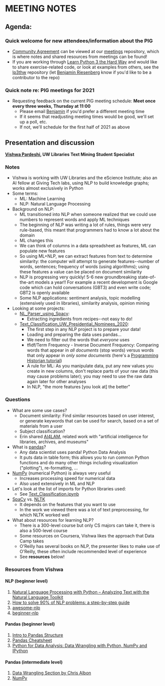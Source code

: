 # MEETING NOTES

## Agenda:

### Quick welcome for new attendees/information about the PIG

* [Community Agreement](https://github.com/uw-libraries-python-interest-group/meetings/blob/main/README.md#community-agreement) can be viewed at our [meetings](https://github.com/uw-libraries-python-interest-group/meetings) repository, which is where notes and shared resources from meetings can be found!
* If you are working through [Learn Python 3 the Hard Way](https://alliance-primo.hosted.exlibrisgroup.com/permalink/f/l9c4fq/CP71290856150001451) and would like to share exercise-related code, or look at examples from others, see the [lp3thw](https://github.com/uw-libraries-python-interest-group/lp3thw) repository \(let [Benjamin Riesenberg](mailto:ries07@uw.edu) know if you'd like to be a contributor to the repo\)

### Quick note re: PIG meetings for 2021

* Requesting feedback on the current PIG meeting schedule: **Meet once every three weeks, Thursday at 11:00**
  * Please email [Benjamin](mailto:ries07@uw.edu) if you'd prefer a different meeting time
  * If it seems that readjusting meeting times would be good, we'll set up a poll, etc.
  * If not, we'll schedule for the first half of 2021 as above

## Presentation and discussion

[**Vishwa Pardeshi**](https://github.com/vishwapardeshi)**, UW Libraries Text Mining Student Specialist**

### Notes

* Vishwa is working with UW Libraries and the eScience Institute; also an AI fellow at Giving Tech labs, using NLP to build knowledge graphs; works almost exclusively in Python
* Some terms:
  * ML: Machine Learning
  * NLP: Natural Language Processing
* Background on NLP:
  * ML transitioned into NLP when someone realized that we could use numbers to represent words and apply ML techniques
  * The beginning of NLP was writing a lot of rules, things were very rule-based, this meant that programmers had to know a lot about the domain
  * ML changes this
  * We can think of columns in a data spreadsheet as features, ML can populate new features
  * So using ML+NLP, we can extract features from text to determine similarity: the computer will attempt to generate features--number of words, sentences; frequency of words \(using algorithms\); using these features a value can be placed on document similarity
  * NLP is progressing very quickly! 5-6 new groundbreaking state-of-the-art models a year!! For example a recent development is Google code which can hold conversations \(GBT3\) and even write code; GBT2 is openly available 
  * Some NLP applications: sentiment analysis, topic modelling \(extensively used in libraries\), similarity analysis, opinion mining
* Looking at some projects:
  * [NL\_Parser\_using\_Spacy](https://github.com/vishwapardeshi/NL_Parser_using_Spacy): 
    * Extracting ingredients from recipes--not easy to do!
  * [Text\_Classification\_UW\_Presidential\_Nominees\_2020](https://github.com/vishwapardeshi/Text_Classification_US_Presidential_Nominees_2020):
    * The first step in any NLP project is to prepare your data!
    * Loading and preparing the data uses pandas...
    * We need to filter out the words that _everyone_ uses
    * tfidf/Term Frequency - Inverse Document Frequency: Comparing words that appear in _all documents_ \(stop words\) versus words that only appear in _only some documents_ \(here's a [Programming Historian tutorial](https://programminghistorian.org/en/lessons/analyzing-documents-with-tfidf)\)
    * A rule for ML: As you manipulate data, put any new values you create in new columns, don't replace parts of your raw data \(this may cause problems later\); you may need to use the raw data again later for other analyses
    * In NLP, "the more features \[you look at\] the better"

### Questions

* What are some use cases?
  * Document similarity: Find similar resources based on user interest, or generate keywords that can be used for search, based on a set of materials from a user
  * Subject classification?
  * Erin shared [AI4LAM](https://sites.google.com/view/ai4lam), related work with "artificial intelligence for libraries, archives, and museums"
* What is [pandas](https://pandas.pydata.org/)?
  * Any data scientist uses panda! Python Data Analysis
  * It puts data in table form; this allows you to run common Python functions and do many other things including visualization \("plotting"\), re-formatting, ...
* [NumPy](https://numpy.org/) \(numerical Python\) is always very useful
  * Increases processing speed for numerical data
  * Also used extensively in ML and NLP
* Let's look at the list of imports for Python libraries used:
  * See [Text\_Classification.ipynb](https://github.com/vishwapardeshi/Text_Classification_US_Presidential_Nominees_2020/blob/a8f37a68e4136c933d690c372f625ab245f50ccf/Text_Classification.ipynb)
* [SpaCy](https://spacy.io/) vs. [NLTK](https://www.nltk.org/)
  * It depends on the features that you want to use
  * In the work we viewed there was a lot of text preprocessing, for which NLTK worked well
* What about resources for learning NLP?
  * There is a 300-level course but only CS majors can take it, there is also a 500-level course
  * Some resources on Coursera, Vishwa likes the approach that Data Camp takes
  * O'Reilly has several books on NLP, the presenter likes to make use of O'Reilly, these often include recommended level of experience
  * See **resources** below!

### Resources from Vishwa

#### NLP \(beginner level\)

1. [Natural Language Processing with Python – Analyzing Text with the Natural Language Toolkit](http://www.nltk.org/book/)
2. [How to solve 90% of NLP problems: a step-by-step guide](https://blog.insightdatascience.com/how-to-solve-90-of-nlp-problems-a-step-by-step-guide-fda605278e4e)
3. [awesome-nlp](https://github.com/keon/awesome-nlp)
4. [beginner-nlp](https://github.com/gutfeeling/beginner_nlp)

#### Pandas \(beginner level\)

1. [Intro to Pandas Structure](http://www.gregreda.com/2013/10/26/intro-to-pandas-data-structures/)
2. [Pandas Cheatsheet](https://drive.google.com/file/d/1oySbjLpT_PuDf3hN66-mzSjcPIThBOmC/view)
3. [Python for Data Analysis: Data Wrangling with Python, NumPy and IPython](https://www.amazon.com/gp/product/1491957662/ref=as_li_tl?ie=UTF8&camp=1789&creative=9325&creativeASIN=1491957662&linkCode=as2&tag=dataschool-20&linkId=ddd3f08226c4d08a024a54fdb41e8475)

#### Pandas \(intermediate level\)

1. [Data Wrangling Section by Chris Albon](https://chrisalbon.com/)
2. [NumPy](https://www.youtube.com/watch?v=gtejJ3RCddE)


